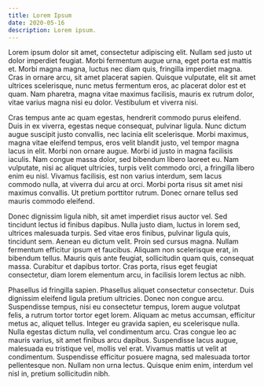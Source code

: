 ```yaml
---
title: Lorem Ipsum
date: 2020-05-16
description: Lorem ipsum.
---
```


Lorem ipsum dolor sit amet, consectetur adipiscing elit. Nullam sed justo ut dolor imperdiet feugiat. Morbi fermentum augue urna, eget porta est mattis et. Morbi magna magna, luctus nec diam quis, fringilla imperdiet magna. Cras in ornare arcu, sit amet placerat sapien. Quisque vulputate, elit sit amet ultrices scelerisque, nunc metus fermentum eros, ac placerat dolor est et quam. Nam pharetra, magna vitae maximus facilisis, mauris ex rutrum dolor, vitae varius magna nisi eu dolor. Vestibulum et viverra nisi.

Cras tempus ante ac quam egestas, hendrerit commodo purus eleifend. Duis in ex viverra, egestas neque consequat, pulvinar ligula. Nunc dictum augue suscipit justo convallis, nec lacinia elit scelerisque. Morbi maximus, magna vitae eleifend tempus, eros velit blandit justo, vel tempor magna lacus in elit. Morbi non ornare augue. Morbi id justo in magna facilisis iaculis. Nam congue massa dolor, sed bibendum libero laoreet eu. Nam vulputate, nisi ac aliquet ultricies, turpis velit commodo orci, a fringilla libero enim eu nisl. Vivamus facilisis, est non varius interdum, sem lacus commodo nulla, at viverra dui arcu at orci. Morbi porta risus sit amet nisi maximus convallis. Ut pretium porttitor rutrum. Donec ornare tellus sed mauris commodo eleifend.

Donec dignissim ligula nibh, sit amet imperdiet risus auctor vel. Sed tincidunt lectus id finibus dapibus. Nulla justo diam, luctus in lorem sed, ultrices malesuada turpis. Sed vitae eros finibus, pulvinar ligula quis, tincidunt sem. Aenean eu dictum velit. Proin sed cursus magna. Nullam fermentum efficitur ipsum et faucibus. Aliquam non scelerisque erat, in bibendum tellus. Mauris quis ante feugiat, sollicitudin quam quis, consequat massa. Curabitur et dapibus tortor. Cras porta, risus eget feugiat consectetur, diam lorem elementum arcu, in facilisis lorem lectus ac nibh.

Phasellus id fringilla sapien. Phasellus aliquet consectetur consectetur. Duis dignissim eleifend ligula pretium ultricies. Donec non congue arcu. Suspendisse tempus, nisi eu consectetur tempus, lorem augue volutpat felis, a rutrum tortor tortor eget lorem. Aliquam ac metus accumsan, efficitur metus ac, aliquet tellus. Integer eu gravida sapien, eu scelerisque nulla. Nulla egestas dictum nulla, vel condimentum arcu. Cras congue leo ac mauris varius, sit amet finibus arcu dapibus. Suspendisse lacus augue, malesuada eu tristique vel, mollis vel erat. Vivamus mattis ut velit at condimentum. Suspendisse efficitur posuere magna, sed malesuada tortor pellentesque non. Nullam non urna lectus. Quisque enim enim, interdum vel nisl in, pretium sollicitudin nibh.
